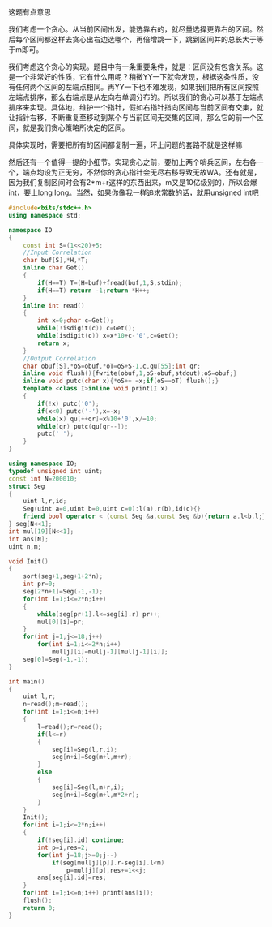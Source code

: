 这题有点意思

我们考虑一个贪心。从当前区间出发，能选靠右的，就尽量选择更靠右的区间。然后每个区间都这样去贪心出右边选哪个，再倍增跳一下，跳到区间并的总长大于等于m即可。

我们考虑这个贪心的实现。题目中有一条重要条件，就是：区间没有包含关系。这是一个非常好的性质，它有什么用呢？稍微YY一下就会发现，根据这条性质，没有任何两个区间的左端点相同。再YY一下也不难发现，如果我们把所有区间按照左端点排序，那么右端点是从左向右单调分布的。所以我们的贪心可以基于左端点排序来实现。具体地，维护一个指针，假如右指针指向区间与当前区间有交集，就让指针右移，不断重复至移动到某个与当前区间无交集的区间，那么它的前一个区间，就是我们贪心策略所决定的区间。

具体实现时，需要把所有的区间都复制一遍，环上问题的套路不就是这样嘛

然后还有一个值得一提的小细节。实现贪心之前，要加上两个哨兵区间，左右各一个，端点均设为正无穷，不然你的贪心指针会无尽右移导致无故WA。还有就是，因为我们复制区间时会有2*m+r这样的东西出来，m又是10亿级别的，所以会爆int，要上long long。当然，如果你像我一样追求常数的话，就用unsigned int吧

```cpp
#include<bits/stdc++.h>
using namespace std;

namespace IO
{
	const int S=(1<<20)+5;
	//Input Correlation
	char buf[S],*H,*T;
	inline char Get()
	{
		if(H==T) T=(H=buf)+fread(buf,1,S,stdin);
		if(H==T) return -1;return *H++;
	}
	inline int read()
	{
		int x=0;char c=Get();
		while(!isdigit(c)) c=Get();
		while(isdigit(c)) x=x*10+c-'0',c=Get();
		return x;
	}
	//Output Correlation
	char obuf[S],*oS=obuf,*oT=oS+S-1,c,qu[55];int qr;
	inline void flush(){fwrite(obuf,1,oS-obuf,stdout);oS=obuf;}
	inline void putc(char x){*oS++ =x;if(oS==oT) flush();}
	template <class I>inline void print(I x)
	{
		if(!x) putc('0');
		if(x<0) putc('-'),x=-x;
		while(x) qu[++qr]=x%10+'0',x/=10;
		while(qr) putc(qu[qr--]);
		putc(' ');
	}
}

using namespace IO;
typedef unsigned int uint;
const int N=200010;
struct Seg
{
	uint l,r,id;
	Seg(uint a=0,uint b=0,uint c=0):l(a),r(b),id(c){}
	friend bool operator < (const Seg &a,const Seg &b){return a.l<b.l;}
} seg[N<<1];
int mul[19][N<<1];
int ans[N];
uint n,m;

void Init()
{
	sort(seg+1,seg+1+2*n);
	int pr=0;
	seg[2*n+1]=Seg(-1,-1);
	for(int i=1;i<=2*n;i++)
	{
		while(seg[pr+1].l<=seg[i].r) pr++;
		mul[0][i]=pr;
	}
	for(int j=1;j<=18;j++)
		for(int i=1;i<=2*n;i++)
			mul[j][i]=mul[j-1][mul[j-1][i]];
	seg[0]=Seg(-1,-1);
}

int main()
{
	uint l,r;
	n=read();m=read();
	for(int i=1;i<=n;i++)
	{
		l=read();r=read();
		if(l<=r)
		{
			seg[i]=Seg(l,r,i);
			seg[n+i]=Seg(m+l,m+r);
		}
		else
		{
			seg[i]=Seg(l,m+r,i);
			seg[n+i]=Seg(m+l,m*2+r);
		}
	}
	Init();
	for(int i=1;i<=2*n;i++)
	{
		if(!seg[i].id) continue;
		int p=i,res=2;
		for(int j=18;j>=0;j--)
			if(seg[mul[j][p]].r-seg[i].l<m)
				p=mul[j][p],res+=1<<j;
		ans[seg[i].id]=res;
	}
	for(int i=1;i<=n;i++) print(ans[i]);
	flush();
	return 0;
}
```

